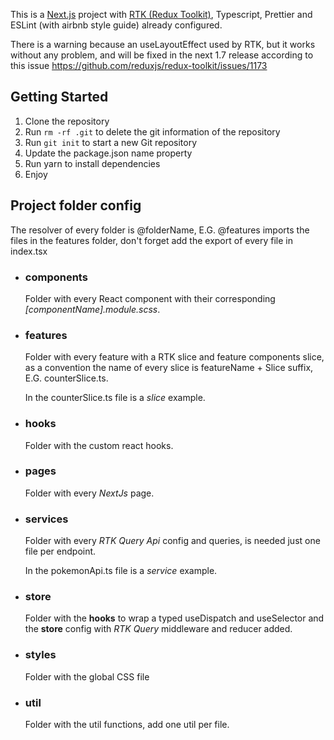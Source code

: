 This is a [Next.js](https://nextjs.org/) project with [RTK (Redux Toolkit)](https://redux-toolkit.js.org/), Typescript, Prettier and ESLint (with airbnb style guide) already configured.

There is a warning because an useLayoutEffect used by RTK, but it works without any problem, and will be fixed in the next 1.7 release according to this issue https://github.com/reduxjs/redux-toolkit/issues/1173

## Getting Started

1. Clone the repository
2. Run `rm -rf .git` to delete the git information of the repository
3. Run `git init` to start a new Git repository
4. Update the package.json name property
5. Run yarn to install dependencies
6. Enjoy

## Project folder config
The resolver of every folder is @folderName, E.G. @features imports the files in the features folder, don't forget add the export of every file in index.tsx  

* ### components
  Folder with every React component with their corresponding *[componentName].module.scss*.

* ### features
  Folder with every feature with a RTK slice and feature components slice, as a convention the name of every slice is featureName + Slice suffix, E.G. counterSlice.ts.

  In the counterSlice.ts file is a *slice* example.

* ### hooks
  Folder with the custom react hooks.

* ### pages
  Folder with every *NextJs* page.

* ### services
  Folder with every *RTK Query Api* config and queries, is needed just one file per endpoint.

  In the pokemonApi.ts file is a *service* example.

* ### store
  Folder with the **hooks** to wrap a typed useDispatch and useSelector and the **store** config with *RTK Query* middleware and reducer added.

* ### styles
  Folder with the global CSS file

* ### util
  Folder with the util functions, add one util per file.